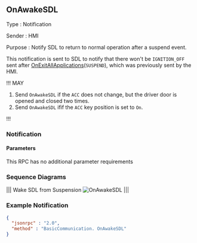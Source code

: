 ## OnAwakeSDL

Type
: Notification

Sender
: HMI

Purpose
: Notify SDL to return to normal operation after a suspend event.

This notification is sent to SDL to notify that there won't be `IGNITION_OFF` sent after [OnExitAllApplications](../onexitallapplications)(`SUSPEND`), which was previously sent by the HMI.

!!! MAY

  1. Send `OnAwakeSDL` if the `ACC` does not change, but the driver door is opened and closed two times.
  2. Send `OnAwakeSDL` ifif the `ACC` key position is set to `On`.

!!!

### Notification

#### Parameters

This RPC has no additional parameter requirements

### Sequence Diagrams
|||
Wake SDL from Suspension
![OnAwakeSDL](./assets/OnAwakeSDL.png)
|||

### Example Notification
```json
{
  "jsonrpc" : "2.0",
  "method" : "BasicCommunication. OnAwakeSDL"
}
```
